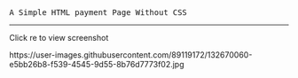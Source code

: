 <tt> A Simple HTML payment Page Without CSS </tt>
<hr>
<p> Click re to view screenshot </p>
https://user-images.githubusercontent.com/89119172/132670060-e5bb26b8-f539-4545-9d55-8b76d7773f02.jpg

